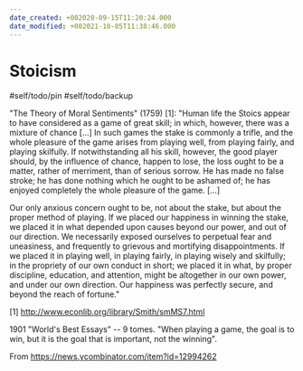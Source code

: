 ```yaml
---
date_created: +002020-09-15T11:20:24.000
date_modified: +002021-10-05T11:38:46.000
---
```


# Stoicism

#self/todo/pin #self/todo/backup

"The Theory of Moral Sentiments" (1759) [1]:
"Human life the Stoics appear to have considered as a game of great skill; in which, however, there was a mixture of chance [...] In such games the stake is commonly a trifle, and the whole pleasure of the game arises from playing well, from playing fairly, and playing skilfully. If notwithstanding all his skill, however, the good player should, by the influence of chance, happen to lose, the loss ought to be a matter, rather of merriment, than of serious sorrow. He has made no false stroke; he has done nothing which he ought to be ashamed of; he has enjoyed completely the whole pleasure of the game. [...]

Our only anxious concern ought to be, not about the stake, but about the proper method of playing. If we placed our happiness in winning the stake, we placed it in what depended upon causes beyond our power, and out of our direction. We necessarily exposed ourselves to perpetual fear and uneasiness, and frequently to grievous and mortifying disappointments. If we placed it in playing well, in playing fairly, in playing wisely and skilfully; in the propriety of our own conduct in short; we placed it in what, by proper discipline, education, and attention, might be altogether in our own power, and under our own direction. Our happiness was perfectly secure, and beyond the reach of fortune."

[1] http://www.econlib.org/library/Smith/smMS7.html

1901 "World's Best Essays" -- 9 tomes.
"When playing a game, the goal is to win, but it is the goal that is important, not the winning".

From <https://news.ycombinator.com/item?id=12994262>
